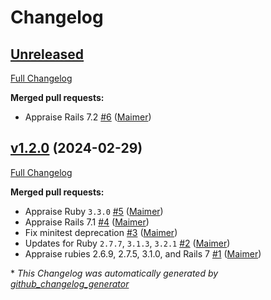 # Changelog

## [Unreleased](https://github.com/appfolio/ae_check_migrations_load_silently/tree/HEAD)

[Full Changelog](https://github.com/appfolio/ae_check_migrations_load_silently/compare/v1.2.0...HEAD)

**Merged pull requests:**

- Appraise Rails 7.2 [\#6](https://github.com/appfolio/ae_check_migrations_load_silently/pull/6) ([Maimer](https://github.com/Maimer))

## [v1.2.0](https://github.com/appfolio/ae_check_migrations_load_silently/tree/v1.2.0) (2024-02-29)

[Full Changelog](https://github.com/appfolio/ae_check_migrations_load_silently/compare/d014f71c11d43388d1d032bc201072298483937b...v1.2.0)

**Merged pull requests:**

- Appraise Ruby `3.3.0` [\#5](https://github.com/appfolio/ae_check_migrations_load_silently/pull/5) ([Maimer](https://github.com/Maimer))
- Appraise Rails 7.1 [\#4](https://github.com/appfolio/ae_check_migrations_load_silently/pull/4) ([Maimer](https://github.com/Maimer))
- Fix minitest deprecation [\#3](https://github.com/appfolio/ae_check_migrations_load_silently/pull/3) ([Maimer](https://github.com/Maimer))
- Updates for Ruby `2.7.7`, `3.1.3`, `3.2.1` [\#2](https://github.com/appfolio/ae_check_migrations_load_silently/pull/2) ([Maimer](https://github.com/Maimer))
- Appraise rubies 2.6.9, 2.7.5, 3.1.0, and Rails 7 [\#1](https://github.com/appfolio/ae_check_migrations_load_silently/pull/1) ([Maimer](https://github.com/Maimer))



\* *This Changelog was automatically generated by [github_changelog_generator](https://github.com/github-changelog-generator/github-changelog-generator)*
